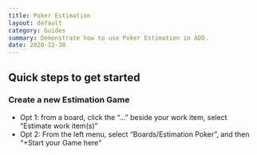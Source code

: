 ```yaml
---
title: Poker Estimation
layout: default
category: Guides
summary: Demonstrate how to use Poker Estimation in ADO.
date: 2020-12-30
---
```


## Quick steps to get started

### Create a new Estimation Game

*	Opt 1: from a board, click the “…” beside your work item, select “Estimate work item(s)”
*	Opt 2: From the left menu, select “Boards/Estimation Poker”, and then “+Start your Game here”
